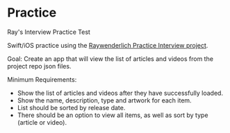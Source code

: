 # Practice
Ray's Interview Practice Test

Swift/iOS practice using the [Raywenderlich Practice Interview project](https://github.com/raywenderlich/ios-interview/tree/master/Practical%20Example#raywenderlichcom-ios-interview-practice-project).

Goal:
Create an app that will view the list of articles and videos from the project repo json files.

Minimum Requirements:
- Show the list of articles and videos after they have successfully loaded.
- Show the name, description, type and artwork for each item.
- List should be sorted by release date.
- There should be an option to view all items, as well as sort by type (article or video).
